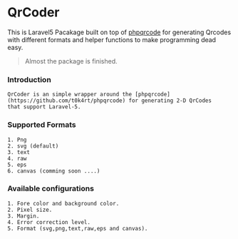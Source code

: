 # QrCoder
This is Laravel5 Pacakage built on top of [phpqrcode](https://github.com/t0k4rt/phpqrcode) for generating Qrcodes with different formats and helper functions to make programming dead easy.

>Almost the package is finished.

### Introduction
    QrCoder is an simple wrapper around the [phpqrcode](https://github.com/t0k4rt/phpqrcode) for generating 2-D QrCodes
    that support Laravel-5.
    
### Supported Formats
    1. Png
    2. svg (default)
    3. text
    4. raw
    5. eps
    6. canvas (comming soon ....)
    
### Available configurations
    1. Fore color and background color.
    2. Pixel size.
    3. Margin.
    4. Error correction level.
    5. Format (svg,png,text,raw,eps and canvas).
    
    